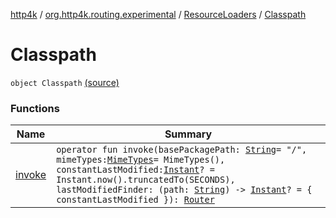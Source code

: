 [http4k](../../../index.md) / [org.http4k.routing.experimental](../../index.md) / [ResourceLoaders](../index.md) / [Classpath](./index.md)

# Classpath

`object Classpath` [(source)](https://github.com/http4k/http4k/blob/master/http4k-incubator/src/main/kotlin/org/http4k/routing/experimental/ResourceLoaders.kt#L14)

### Functions

| Name | Summary |
|---|---|
| [invoke](invoke.md) | `operator fun invoke(basePackagePath: `[`String`](https://kotlinlang.org/api/latest/jvm/stdlib/kotlin/-string/index.html)` = "/", mimeTypes: `[`MimeTypes`](../../../org.http4k.core/-mime-types/index.md)` = MimeTypes(), constantLastModified: `[`Instant`](https://docs.oracle.com/javase/9/docs/api/java/time/Instant.html)`? = Instant.now().truncatedTo(SECONDS), lastModifiedFinder: (path: `[`String`](https://kotlinlang.org/api/latest/jvm/stdlib/kotlin/-string/index.html)`) -> `[`Instant`](https://docs.oracle.com/javase/9/docs/api/java/time/Instant.html)`? = { constantLastModified }): `[`Router`](../../../org.http4k.routing/-router/index.md) |
